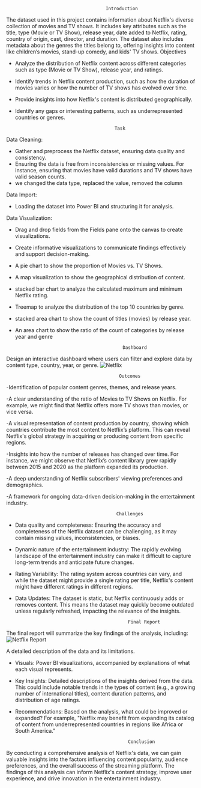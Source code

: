                                          Introduction
The dataset used in this project contains information about Netflix's diverse collection of movies and TV shows. It includes key attributes such as the title, type (Movie or TV Show), release year, date added to Netflix, rating, country of origin, cast, director, and duration. The dataset also includes metadata about the genres the titles belong to, offering insights into content like children’s movies, stand-up comedy, and kids' TV shows.
                                          Objectives
* Analyze the distribution of Netflix content across different categories such as type (Movie or TV Show), release year, and ratings.
* Identify trends in Netflix content production, such as how the duration of movies varies or how the number of TV shows has evolved over time.
* Provide insights into how Netflix's content is distributed geographically.
* Identify any gaps or interesting patterns, such as underrepresented countries or genres.

                                           Task
Data Cleaning:
* Gather and preprocess the Netflix dataset, ensuring data quality and consistency.
* Ensuring the data is free from inconsistencies or missing values. For instance, ensuring that movies have valid durations and TV shows have valid season counts.
* we changed  the data type, replaced the value, removed the column

Data Import: 
* Loading the dataset into Power BI and structuring it for analysis.

Data Visualization:
* Drag and drop fields from the Fields pane onto the canvas to create visualizations.
* Create informative visualizations to communicate findings effectively and support decision-making.
* A pie chart to show the proportion of Movies vs. TV Shows.
* A map visualization to show the geographical distribution of content.
* stacked bar chart to analyze the calculated maximum and minimum Netflix rating.
* Treemap to analyze the distribution of the top 10 countries by genre.
* stacked area chart to show the count of titles (movies) by release year.
* An area chart to show the ratio of the count of categories by release year and genre

                                              Dashboard
Design an interactive dashboard where users can filter and explore data by content type, country, year, or genre.
![Netflix](https://github.com/user-attachments/assets/d2091ace-abad-47ec-a16b-3b4e96e4b455)

                                              Outcomes
-Identification of popular content genres, themes, and release years.

-A clear understanding of the ratio of Movies to TV Shows on Netflix. For example, we might find that Netflix offers more TV shows than movies, or vice versa.

-A visual representation of content production by country, showing which countries contribute the most content to Netflix’s platform. This can reveal Netflix's global strategy in acquiring or producing content from specific regions.

-Insights into how the number of releases has changed over time. For instance, we might observe that Netflix’s content library grew rapidly between 2015 and 2020 as the platform expanded its production.

-A deep understanding of Netflix subscribers' viewing preferences and demographics.

-A framework for ongoing data-driven decision-making in the entertainment industry.


                                             Challenges

* Data quality and completeness: 
Ensuring the accuracy and completeness of the Netflix dataset can be challenging, as it may contain missing values, inconsistencies, or biases.

* Dynamic nature of the entertainment industry:
The rapidly evolving landscape of the entertainment industry can make it difficult to capture long-term trends and anticipate future changes.

* Rating Variability:
The rating system across countries can vary, and while the dataset might provide a single rating per title, Netflix's content might have different ratings in different regions.

* Data Updates:
The dataset is static, but Netflix continuously adds or removes content. This means the dataset may quickly become outdated unless regularly refreshed, impacting the relevance of the insights.


                                                Final Report
The final report will summarize the key findings of the analysis, including:
![Netflix Report](https://github.com/user-attachments/assets/f1527747-8a61-4b65-aeb2-f2d60ccb91c7)

A detailed description of the data and its limitations.
* Visuals:
Power BI visualizations, accompanied by explanations of what each visual represents.
* Key Insights:
Detailed descriptions of the insights derived from the data. This could include notable trends in the types of content (e.g., a growing number of international titles), content duration patterns, and distribution of age ratings.
* Recommendations:
Based on the analysis, what could be improved or expanded? For example, "Netflix may benefit from expanding its catalog of content from underrepresented countries in regions like Africa or South America."


                                                Conclusion
By conducting a comprehensive analysis of Netflix's data, we can gain valuable insights into the factors influencing content popularity, audience preferences, and the overall success of the streaming platform. The findings of this analysis can inform Netflix's content strategy, improve user experience, and drive innovation in the entertainment industry.
